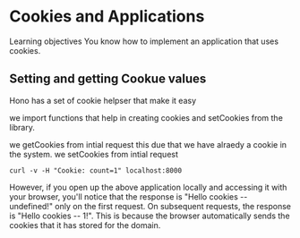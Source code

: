 # Cookies and Applications

Learning objectives
You know how to implement an application that uses cookies.

## Setting and getting Cookue values 

Hono has a set of cookie helpser that make it easy 

we import functions that help in creating cookies and setCookies from the library.

we getCookies from intial request  this due that we have alraedy a cookie in the system.
we setCookies from intial request 


```curl
curl -v -H "Cookie: count=1" localhost:8000

```


However, if you open up the above application locally and accessing it with your browser, you'll notice that the response is "Hello cookies -- undefined!" only on the first request. On subsequent requests, the response is "Hello cookies -- 1!". This is because the browser automatically sends the cookies that it has stored for the domain.